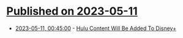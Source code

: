 # [Published on 2023-05-11](index.md)

* [2023-05-11, 00:45:00](https://news.slashdot.org/story/23/05/10/2148202/hulu-content-will-be-added-to-disney?utm_source=rss1.0mainlinkanon&utm_medium=feed) - [Hulu Content Will Be Added To Disney+](https://news.slashdot.org/story/23/05/10/2148202/hulu-content-will-be-added-to-disney?utm_source=rss1.0mainlinkanon&utm_medium=feed)
